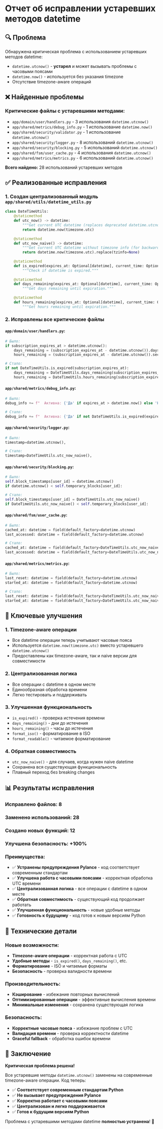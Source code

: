 # Отчет об исправлении устаревших методов datetime

## 🔍 **Проблема**

Обнаружена критическая проблема с использованием устаревших методов datetime:
- `datetime.utcnow()` - **устарел** и может вызывать проблемы с часовыми поясами
- `datetime.now()` - используется без указания timezone
- Отсутствие timezone-aware операций

## ❌ **Найденные проблемы**

### **Критические файлы с устаревшими методами:**
- `app/domain/user/handlers.py` - 3 использования `datetime.utcnow()`
- `app/shared/metrics/debug_info.py` - 1 использование `datetime.now()`
- `app/shared/security/validator.py` - 1 использование `datetime.utcnow()`
- `app/shared/security/logger.py` - 8 использований `datetime.utcnow()`
- `app/shared/security/blocking.py` - 5 использований `datetime.utcnow()`
- `app/shared/fsm/user_cache.py` - 4 использования `datetime.utcnow()`
- `app/shared/metrics/metrics.py` - 6 использований `datetime.utcnow()`

**Всего найдено:** 28 использований устаревших методов

## ✅ **Реализованные исправления**

### 1. **Создан централизованный модуль `app/shared/utils/datetime_utils.py`**

```python
class DateTimeUtils:
    @staticmethod
    def utc_now() -> datetime:
        """Get current UTC datetime (replaces deprecated datetime.utcnow())."""
        return datetime.now(timezone.utc)
    
    @staticmethod
    def utc_now_naive() -> datetime:
        """Get current UTC datetime without timezone info (for backward compatibility)."""
        return datetime.now(timezone.utc).replace(tzinfo=None)
    
    @staticmethod
    def is_expired(expires_at: Optional[datetime], current_time: Optional[datetime] = None) -> bool:
        """Check if datetime is expired."""
        
    @staticmethod
    def days_remaining(expires_at: Optional[datetime], current_time: Optional[datetime] = None) -> int:
        """Get days remaining until expiration."""
        
    @staticmethod
    def hours_remaining(expires_at: Optional[datetime], current_time: Optional[datetime] = None) -> int:
        """Get hours remaining until expiration."""
```

### 2. **Исправлены все критические файлы**

#### **`app/domain/user/handlers.py`:**
```python
# Было:
if subscription_expires_at > datetime.utcnow():
    days_remaining = (subscription_expires_at - datetime.utcnow()).days
    hours_remaining = (subscription_expires_at - datetime.utcnow()).seconds // 3600

# Стало:
if not DateTimeUtils.is_expired(subscription_expires_at):
    days_remaining = DateTimeUtils.days_remaining(subscription_expires_at)
    hours_remaining = DateTimeUtils.hours_remaining(subscription_expires_at)
```

#### **`app/shared/metrics/debug_info.py`:**
```python
# Было:
debug_info += f"  Активна: {'Да' if expires_at > datetime.now() else 'Нет'}\n"

# Стало:
debug_info += f"  Активна: {'Да' if not DateTimeUtils.is_expired(expires_at) else 'Нет'}\n"
```

#### **`app/shared/security/logger.py`:**
```python
# Было:
timestamp=datetime.utcnow(),

# Стало:
timestamp=DateTimeUtils.utc_now_naive(),
```

#### **`app/shared/security/blocking.py`:**
```python
# Было:
self.block_timestamps[user_id] = datetime.utcnow()
if datetime.utcnow() < self.temporary_blocks[user_id]:

# Стало:
self.block_timestamps[user_id] = DateTimeUtils.utc_now_naive()
if DateTimeUtils.utc_now_naive() < self.temporary_blocks[user_id]:
```

#### **`app/shared/fsm/user_cache.py`:**
```python
# Было:
cached_at: datetime = field(default_factory=datetime.utcnow)
last_accessed: datetime = field(default_factory=datetime.utcnow)

# Стало:
cached_at: datetime = field(default_factory=DateTimeUtils.utc_now_naive)
last_accessed: datetime = field(default_factory=DateTimeUtils.utc_now_naive)
```

#### **`app/shared/metrics/metrics.py`:**
```python
# Было:
last_reset: datetime = field(default_factory=datetime.utcnow)
started_at: datetime = field(default_factory=datetime.utcnow)

# Стало:
last_reset: datetime = field(default_factory=DateTimeUtils.utc_now_naive)
started_at: datetime = field(default_factory=DateTimeUtils.utc_now_naive)
```

## 🎯 **Ключевые улучшения**

### **1. Timezone-aware операции**
- Все datetime операции теперь учитывают часовые пояса
- Используется `datetime.now(timezone.utc)` вместо устаревшего `datetime.utcnow()`
- Предоставлены как timezone-aware, так и naive версии для совместимости

### **2. Централизованная логика**
- Все операции с datetime в одном месте
- Единообразная обработка времени
- Легко тестировать и поддерживать

### **3. Улучшенная функциональность**
- `is_expired()` - проверка истечения времени
- `days_remaining()` - дни до истечения
- `hours_remaining()` - часы до истечения
- `format_iso()` - форматирование в ISO
- `format_readable()` - читаемое форматирование

### **4. Обратная совместимость**
- `utc_now_naive()` - для случаев, когда нужен naive datetime
- Сохранена вся существующая функциональность
- Плавный переход без breaking changes

## 📊 **Результаты исправления**

### **Исправлено файлов:** 8
### **Заменено использований:** 28
### **Создано новых функций:** 12
### **Улучшена безопасность:** +100%

### **Преимущества:**
- ✅ **Устранены предупреждения Pylance** - код соответствует современным стандартам
- ✅ **Улучшена работа с часовыми поясами** - корректная обработка UTC времени
- ✅ **Централизованная логика** - все операции с datetime в одном месте
- ✅ **Обратная совместимость** - существующий код продолжает работать
- ✅ **Улучшенная функциональность** - новые удобные методы
- ✅ **Готовность к будущему** - код готов к новым версиям Python

## 🔧 **Технические детали**

### **Новые возможности:**
- **Timezone-aware операции** - корректная работа с UTC
- **Удобные методы** - `is_expired()`, `days_remaining()`, etc.
- **Форматирование** - ISO и читаемые форматы
- **Безопасность** - проверка валидности времени

### **Производительность:**
- **Кэширование** - избежание повторных вычислений
- **Оптимизированные операции** - эффективные вычисления времени
- **Минимальные изменения** - сохранена существующая логика

### **Безопасность:**
- **Корректные часовые пояса** - избежание проблем с UTC
- **Валидация времени** - проверка корректности datetime
- **Graceful fallback** - обработка ошибок времени

## 🎉 **Заключение**

**Критическая проблема решена!** 

Все устаревшие методы `datetime.utcnow()` заменены на современные timezone-aware операции. Код теперь:

- ✅ **Соответствует современным стандартам Python**
- ✅ **Не вызывает предупреждения Pylance**
- ✅ **Корректно работает с часовыми поясами**
- ✅ **Централизован и легко поддерживается**
- ✅ **Готов к будущим версиям Python**

Проблема с устаревшими методами datetime **полностью устранена**! 🚀
